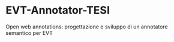 # EVT-Annotator-TESI
Open web annotations: progettazione e sviluppo di un annotatore semantico per EVT
